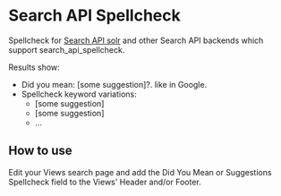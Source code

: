 Search API Spellcheck
=====================

Spellcheck for [Search API solr](https://www.drupal.org/project/search_api_solr)
and other Search API backends which support search_api_spellcheck.

Results show:
 * Did you mean: [some suggestion]?. like in Google.
 * Spellcheck keyword variations:
    * [some suggestion]
    * [some suggestion]
    * ...

How to use
----------

Edit your Views search page and add the Did You Mean or Suggestions Spellcheck
field to the Views' Header and/or Footer.
